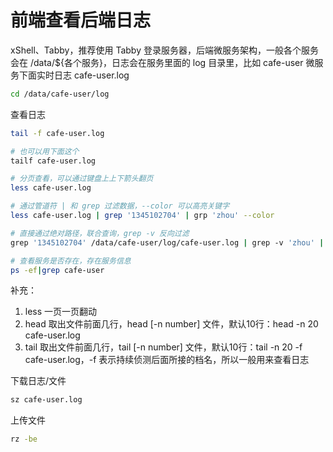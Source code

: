 # 前端查看后端日志

xShell、Tabby，推荐使用 Tabby 登录服务器，后端微服务架构，一般各个服务会在 /data/${各个服务}，日志会在服务里面的 log 目录里，比如 cafe-user 微服务下面实时日志 cafe-user.log

```bash
cd /data/cafe-user/log
```

查看日志
```bash
tail -f cafe-user.log

# 也可以用下面这个
tailf cafe-user.log

# 分页查看，可以通过键盘上上下箭头翻页
less cafe-user.log

# 通过管道符 | 和 grep 过滤数据，--color 可以高亮关键字
less cafe-user.log | grep '1345102704' | grp 'zhou' --color

# 直接通过绝对路径，联合查询，grep -v 反向过滤
grep '1345102704' /data/cafe-user/log/cafe-user.log | grep -v 'zhou' | tail -n 10

# 查看服务是否存在，存在服务信息
ps -ef|grep cafe-user 
```
补充：
1. less 一页一页翻动
2. head 取出文件前面几行，head [-n number] 文件，默认10行：head -n 20 cafe-user.log
3. tail 取出文件前面几行，tail [-n number] 文件，默认10行：tail -n 20 -f cafe-user.log，-f 表示持续侦测后面所接的档名，所以一般用来查看日志

下载日志/文件
```bash
sz cafe-user.log
```

上传文件
```bash
rz -be
```